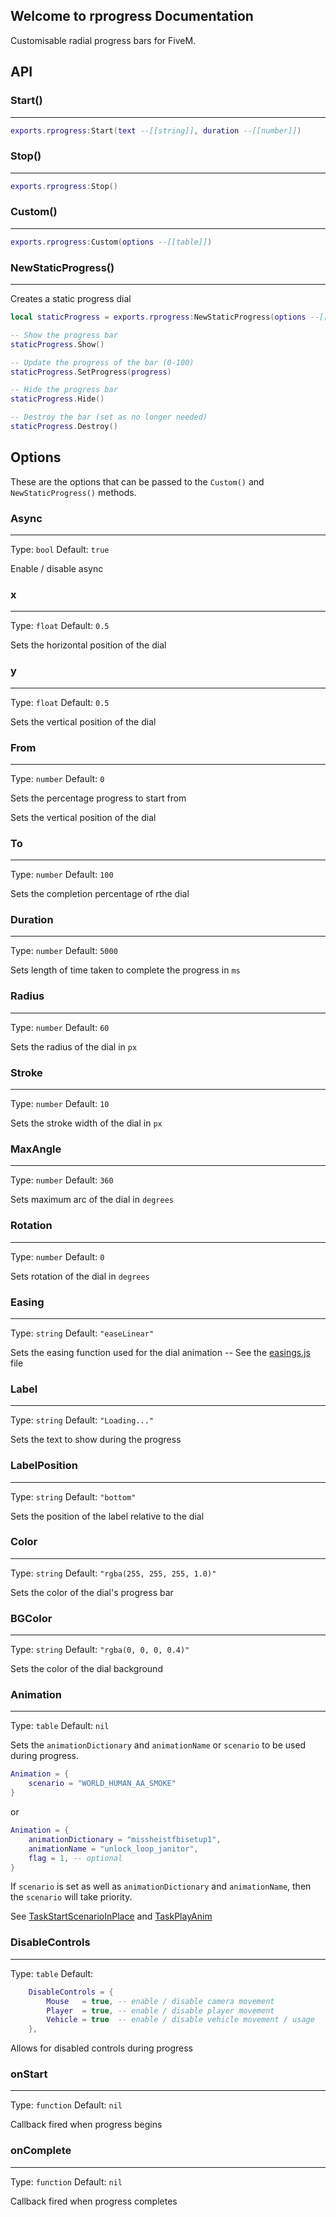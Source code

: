 ## Welcome to rprogress Documentation

Customisable radial progress bars for FiveM.

## API

### Start()
---
```lua
exports.rprogress:Start(text --[[string]], duration --[[number]])
```

### Stop()
---
```lua
exports.rprogress:Stop()
```

### Custom()
---
```lua
exports.rprogress:Custom(options --[[table]])
```

### NewStaticProgress()
---
Creates a static progress dial

```lua
local staticProgress = exports.rprogress:NewStaticProgress(options --[[table]])

-- Show the progress bar
staticProgress.Show()

-- Update the progress of the bar (0-100)
staticProgress.SetProgress(progress)

-- Hide the progress bar
staticProgress.Hide()

-- Destroy the bar (set as no longer needed)
staticProgress.Destroy()
```

## Options

These are the options that can be passed to the `Custom()` and `NewStaticProgress()` methods.

### Async
---
Type: `bool`
Default: `true`

Enable / disable async
### x
---
Type: `float`
Default: `0.5`

Sets the horizontal position of the dial
### y
---
Type: `float`
Default: `0.5`

Sets the vertical position of the dial
### From
---
Type: `number`
Default: `0`

Sets the percentage progress to start from

Sets the vertical position of the dial
### To
---
Type: `number`
Default: `100`

Sets the completion percentage of rthe dial

### Duration
---
Type: `number`
Default: `5000`

Sets length of time taken to complete the progress in `ms`

### Radius
---
Type: `number`
Default: `60`

Sets the radius of the dial in `px`
### Stroke
---
Type: `number`
Default: `10`

Sets the stroke width of the dial in `px`
### MaxAngle
---
Type: `number`
Default: `360`

Sets maximum arc of the dial in `degrees`
### Rotation
---
Type: `number`
Default: `0`

Sets rotation of the dial in `degrees`
### Easing
---
Type: `string`
Default: `"easeLinear"`

Sets the easing function used for the dial animation -- See the [easings.js](https://github.com/Mobius1/rprogress/blob/master/rprogress/ui/js/easings.js) file
### Label
---
Type: `string`
Default: `"Loading..."`

Sets the text to show during the progress

### LabelPosition
---
Type: `string`
Default: `"bottom"`

Sets the position of the label relative to the dial
### Color
---
Type: `string`
Default: `"rgba(255, 255, 255, 1.0)"`

Sets the color of the dial's progress bar
### BGColor
---
Type: `string`
Default: `"rgba(0, 0, 0, 0.4)"`

Sets the color of the dial background
### Animation
---
Type: `table`
Default: `nil`

Sets the `animationDictionary` and `animationName` or `scenario` to be used during progress.

```lua
Animation = {
    scenario = "WORLD_HUMAN_AA_SMOKE"
}
```
or
```lua
Animation = {
    animationDictionary = "missheistfbisetup1",
    animationName = "unlock_loop_janitor",
    flag = 1, -- optional
}
```

If `scenario` is set as well as `animationDictionary` and `animationName`, then the `scenario` will take priority.

See [TaskStartScenarioInPlace](https://runtime.fivem.net/doc/natives/?_0x142A02425FF02BD9) and [TaskPlayAnim](https://runtime.fivem.net/doc/natives/?_0xEA47FE3719165B94)

### DisableControls   
---
Type: `table`
Default:
```lua
    DisableControls = {
        Mouse   = true, -- enable / disable camera movement
        Player  = true, -- enable / disable player movement
        Vehicle = true  -- enable / disable vehicle movement / usage
    }, 
```

Allows for disabled controls during progress

### onStart
---
Type: `function`
Default: `nil`

Callback fired when progress begins

### onComplete
---
Type: `function`
Default: `nil`

Callback fired when progress completes